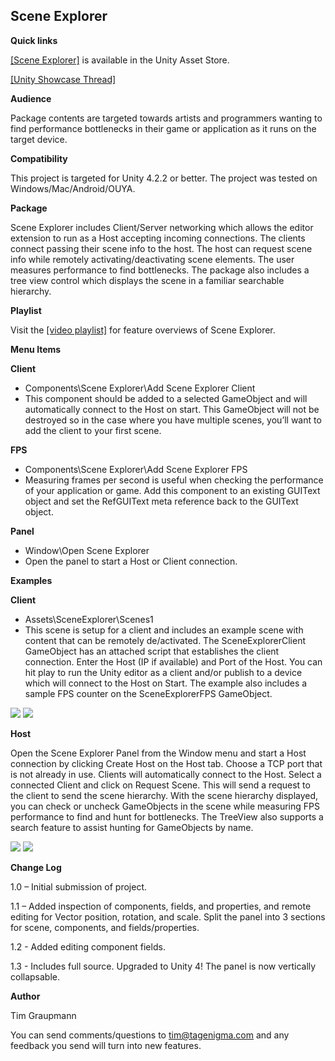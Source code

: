 Scene Explorer
--------------


**Quick links**

<a target=_blank href="https://www.assetstore.unity3d.com/#/content/7984">[Scene Explorer]</a> is available in the Unity Asset Store.

<a target=_blank href="http://forum.unity3d.com/threads/179306-Scene-Explorer-Remote-scene-editing">[Unity Showcase Thread]</a>

**Audience**

Package contents are targeted towards artists and programmers wanting to find performance bottlenecks in their game or application as it runs on the target device.

**Compatibility**

This project is targeted for Unity 4.2.2 or better. The project was tested on Windows/Mac/Android/OUYA.

**Package**

Scene Explorer includes Client/Server networking which allows the editor extension to run as a Host accepting incoming connections. The clients connect passing their scene info to the host. The host can request scene info while remotely activating/deactivating scene elements. The user measures performance to find bottlenecks. The package also includes a tree view control which displays the scene in a familiar searchable hierarchy.

**Playlist**

Visit the <a target=_blank href="http://www.youtube.com/playlist?list=PL4mjXeDqRBMS5dFZvqV8NDkOz5ZXXTRiq&feature=view_all">[video playlist]</a> for feature overviews of Scene Explorer.

**Menu Items**

**Client**

* Components\Scene Explorer\Add Scene Explorer Client
* This component should be added to a selected GameObject and will automatically connect to the Host on start. This GameObject will not be destroyed so in the case where you have multiple scenes, you’ll want to add the client to your first scene.

**FPS**

* Components\Scene Explorer\Add Scene Explorer FPS
* Measuring frames per second is useful when checking the performance of your application or game. Add this component to an existing GUIText object and set the RefGUIText meta reference back to the GUIText object.

**Panel**

* Window\Open Scene Explorer
* Open the panel to start a Host or Client connection.

**Examples**

**Client**

* Assets\SceneExplorer\Scenes1
* This scene is setup for a client and includes an example scene with content that can be remotely de/activated. The SceneExplorerClient GameObject has an attached script that establishes the client connection. Enter the Host (IP if available) and Port of the Host. You can hit play to run the Unity editor as a client and/or publish to a device which will connect to the Host on Start. The example also includes a sample FPS counter on the SceneExplorerFPS GameObject.

<img src="http://d3j5vwomefv46c.cloudfront.net/photos/large/816995394.png?1382509589"/>

<img src="http://d3j5vwomefv46c.cloudfront.net/photos/large/816995518.png?1382509644"/>

**Host**

Open the Scene Explorer Panel from the Window menu and start a Host connection by clicking Create Host on the Host tab. Choose a TCP port that is not already in use. Clients  will automatically connect to the Host.
Select a connected Client and click on Request Scene. This will send a request to the client to send the scene hierarchy.
With the scene hierarchy displayed, you can check or uncheck GameObjects in the scene while measuring FPS performance to find and hunt for bottlenecks. The TreeView also supports a search feature to assist hunting for GameObjects by name.

<img src="http://d3j5vwomefv46c.cloudfront.net/photos/large/816995604.png?1382509681"/>

<img src="http://d3j5vwomefv46c.cloudfront.net/photos/large/816995658.png?1382509709"/>

**Change Log**

1.0 – Initial submission of project.

1.1 – Added inspection of components, fields, and properties, and remote editing for Vector position, rotation, and scale. Split the panel into 3 sections for scene, components, and fields/properties.

1.2 - Added editing component fields.

1.3 - Includes full source. Upgraded to Unity 4! The panel is now vertically collapsable.

**Author**

Tim Graupmann 

You can send comments/questions to tim@tagenigma.com and any feedback you send will turn into new features.

